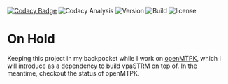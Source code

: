 [![Codacy Badge](https://app.codacy.com/project/badge/Grade/62934b1c6dd64ef189f7667c689c5365)](https://www.codacy.com/gh/akielaries/vpaSTRM/dashboard?utm_source=github.com&amp;utm_medium=referral&amp;utm_content=akielaries/vpaSTRM&amp;utm_campaign=Badge_Grade)
![Codacy Analysis](https://github.com/akielaries/vpaSTRM/actions/workflows/codacy.yml/badge.svg)
![Version](https://img.shields.io/github/v/release/akielaries/vpaSTRM?color=%23BF40BF)
![Build](https://github.com/akielaries/vpaSTRM/actions/workflows/build.yml/badge.svg)
![license](https://img.shields.io/github/license/akielaries/vpaSTRM?color=%23228B22)
# On Hold
Keeping this project in my backpocket while I work on [openMTPK](https://github.com/akielaries/openMTPK), which
I will introduce as a dependency to build vpaSTRM on top of. In the meantime, checkout the status of openMTPK.
